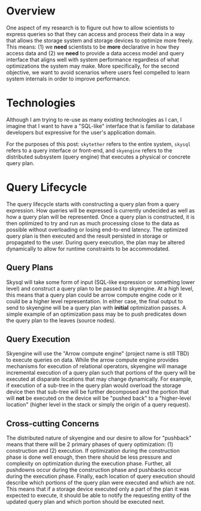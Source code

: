 # Overview

One aspect of my research is to figure out how to allow scientists to express queries so that they
can access and process their data in a way that allows the storage system and storage devices to
optimize more freely. This means: (1) we **need** scientists to be **more** declarative in how they
access data and (2) we **need** to provide a data access model and query interface that aligns well
with system performance regardless of what optimizations the system may make. More specifically,
for the second objective, we want to avoid scenarios where users feel compelled to learn system
internals in order to improve performance.


# Technologies

Although I am trying to re-use as many existing technologies as I can, I imagine that I want to
have a "SQL-like" interface that is familiar to database developers but expressive for the user's
application domain.

For the purposes of this post: `skytether` refers to the entire system, `skysql` refers to a query
interface or front-end, and `skyengine` refers to the distributed subsystem (query engine) that
executes a physical or concrete query plan.


# Query Lifecycle

The query lifecycle starts with constructing a query plan from a query expression. How queries will
be expressed is currently undecided as well as how a query plan will be represented. Once a query
plan is constructed, it is then optimized to try and run as much processing close to the data as
possible without overloading or losing end-to-end latency. The optimized query plan is then
executed and the result persisted in storage or propagated to the user. During query execution, the
plan may be altered dynamically to allow for runtime constraints to be accommodated.

## Query Plans

Skysql will take some form of input (SQL-like expression or something lower level) and construct a
query plan to be passed to skyengine. At a high level, this means that a query plan could be arrow
compute engine code or it could be a higher level representation. In either case, the final output
to send to skyengine will be a query plan with **initial** optimization passes. A simple example of
an optimization pass may be to push predicates down the query plan to the leaves (source nodes).

## Query Execution

Skyengine will use the "Arrow compute engine" (project name is still TBD) to execute queries on
data. While the arrow compute engine provides mechanisms for execution of relational operators,
skyengine will manage incremental execution of a query plan such that portions of the query will be
executed at disparate locations that may change dynamically. For example, if execution of a
sub-tree in the query plan would overload the storage device then that sub-tree will be further
decomposed and the portion that will **not** be executed on the device will be "pushed back" to a
"higher-level location" (higher level in the stack or simply the origin of a query request).

## Cross-cutting Concerns

The distributed nature of skyengine and our desire to allow for "pushback" means that there will be
2 primary phases of query optimization: (1) construction and (2) execution. If optimization during
the construction phase is done well enough, then there should be less pressure and complexity on
optimization during the execution phase. Further, all pushdowns occur during the construction phase
and pushbacks occur during the execution phase. Finally, each location of query execution should
describe which portions of the query plan were executed and which are not. This means that if a
storage device executed only a part of the plan it was expected to execute, it should be able to
notify the requesting entity of the updated query plan and which portion should be executed next.



<!-- TODO -->
